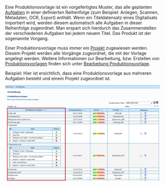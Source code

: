 Eine Produktionsvorlage ist ein vorgefertigtes Muster, das alle geplanten [Aufgaben](Aufgaben) in einer definierten Reihenfolge (zum Beispiel: Anlegen, Scannen, Metadaten, OCR, Export) enthält. Wenn ein Titeldatensatz eines Digitalisats importiert wird, werden diesem automatisch alle Aufgaben in dieser Reihenfolge zugeordnet. Man erspart sich hierdurch das Zusammenstellen der verschiedenen Aufgaben bei jedem neuem Titel. Das Produkt ist der sogenannte Vorgang.

Einer Produktionsvorlage muss immer ein [Projekt](Projekt) zugewiesen werden. Diesem Projekt werden alle Vorgänge zugeordnet, die mit der Vorlage angelegt werden. Weitere Informationen zur Bearbeitung, bzw. Erstellen von [Produktionsvorlagen](Produktionsvorlage) finden sich unter [Bearbeitung Produktionsvorlage](Bearbeitung-Produktionsvorlage).


Beispiel: Hier ist ersichtlich, dass eine Produktionsvorlage aus mehreren Aufgaben besteht und einem Projekt zugeordnet ist.

![](images/Produktionsvorlagen5.jpg)